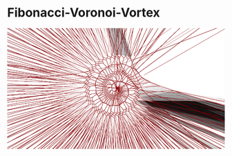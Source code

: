 # Fibonacci-Voronoi-Vortex

![alt tag](https://raw.githubusercontent.com/abbeyyacoe/Fibonacci-Voronoi-Vortex/master/images/1.png)
